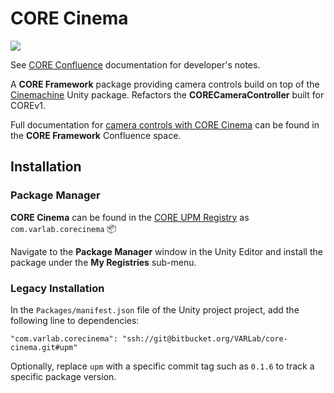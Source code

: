 # CORE Cinema
![](https://img.shields.io/badge/2025--03--18-0.1.6-green)

See [CORE Confluence](https://github.com/CC-Open-Learning/CORE-confluence) documentation for developer's notes.

A **CORE Framework** package providing camera controls build on top of the [Cinemachine](https://docs.unity3d.com/Packages/com.unity.cinemachine@2.3/manual/index.html) Unity package. Refactors the **CORECameraController** built for COREv1.

Full documentation for [camera controls with CORE Cinema](https://varlab-dev.atlassian.net/wiki/spaces/CV2/pages/527171585/Camera+Controls) can be found in the **CORE Framework** Confluence space.



## Installation

### Package Manager
**CORE Cinema** can be found in the [CORE UPM Registry](http://upm.core.varlab.org:4873/) as `com.varlab.corecinema` 📦

Navigate to the **Package Manager** window in the Unity Editor and install the package under the **My Registries** sub-menu.


### Legacy Installation
In the `Packages/manifest.json` file of the Unity project project, add the following line to dependencies:

`"com.varlab.corecinema": "ssh://git@bitbucket.org/VARLab/core-cinema.git#upm"`

Optionally, replace `upm` with a specific commit tag such as `0.1.6` to track a specific package version.